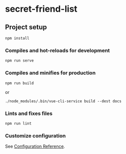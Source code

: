 # secret-friend-list

## Project setup
```
npm install
```

### Compiles and hot-reloads for development
```
npm run serve
```

### Compiles and minifies for production
```
npm run build
```
or
```
./node_modules/.bin/vue-cli-service build --dest docs
```

### Lints and fixes files
```
npm run lint
```

### Customize configuration
See [Configuration Reference](https://cli.vuejs.org/config/).
